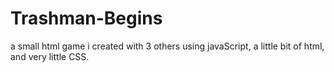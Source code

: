 # Trashman-Begins

a small html game i created with 3 others using javaScript, a little bit of html, and very little CSS.
